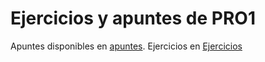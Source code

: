 # Ejercicios y apuntes de PRO1

Apuntes disponibles en [apuntes](./apuntes.md). Ejercicios en [Ejercicios](./Ejercicios/)
